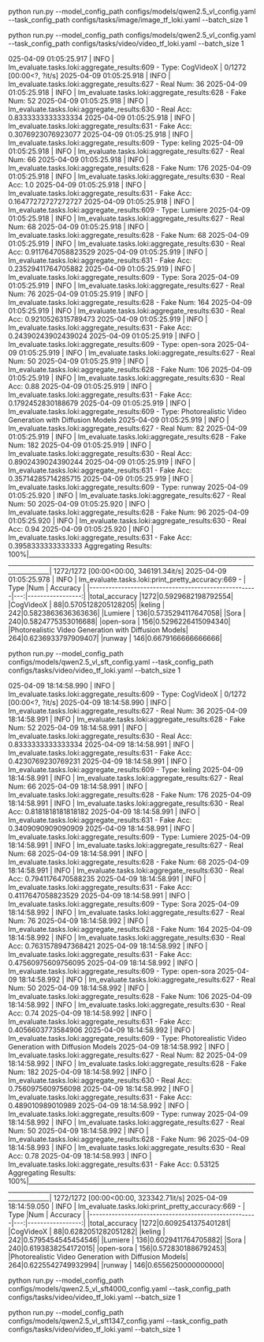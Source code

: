 

python run.py --model_config_path configs/models/qwen2.5_vl_config.yaml --task_config_path configs/tasks/image/image_tf_loki.yaml --batch_size 1

python run.py --model_config_path configs/models/qwen2.5_vl_config.yaml --task_config_path configs/tasks/video/video_tf_loki.yaml --batch_size 1


025-04-09 01:05:25.917 | INFO     | lm_evaluate.tasks.loki:aggregate_results:609 - Type: CogVideoX                                                                                                          | 0/1272 [00:00<?, ?it/s]
2025-04-09 01:05:25.918 | INFO     | lm_evaluate.tasks.loki:aggregate_results:627 - Real Num: 36
2025-04-09 01:05:25.918 | INFO     | lm_evaluate.tasks.loki:aggregate_results:628 - Fake Num: 52
2025-04-09 01:05:25.918 | INFO     | lm_evaluate.tasks.loki:aggregate_results:630 - Real Acc: 0.8333333333333334
2025-04-09 01:05:25.918 | INFO     | lm_evaluate.tasks.loki:aggregate_results:631 - Fake Acc: 0.3076923076923077
2025-04-09 01:05:25.918 | INFO     | lm_evaluate.tasks.loki:aggregate_results:609 - Type: keling
2025-04-09 01:05:25.918 | INFO     | lm_evaluate.tasks.loki:aggregate_results:627 - Real Num: 66
2025-04-09 01:05:25.918 | INFO     | lm_evaluate.tasks.loki:aggregate_results:628 - Fake Num: 176
2025-04-09 01:05:25.918 | INFO     | lm_evaluate.tasks.loki:aggregate_results:630 - Real Acc: 1.0
2025-04-09 01:05:25.918 | INFO     | lm_evaluate.tasks.loki:aggregate_results:631 - Fake Acc: 0.16477272727272727
2025-04-09 01:05:25.918 | INFO     | lm_evaluate.tasks.loki:aggregate_results:609 - Type: Lumiere
2025-04-09 01:05:25.918 | INFO     | lm_evaluate.tasks.loki:aggregate_results:627 - Real Num: 68
2025-04-09 01:05:25.918 | INFO     | lm_evaluate.tasks.loki:aggregate_results:628 - Fake Num: 68
2025-04-09 01:05:25.919 | INFO     | lm_evaluate.tasks.loki:aggregate_results:630 - Real Acc: 0.9117647058823529
2025-04-09 01:05:25.919 | INFO     | lm_evaluate.tasks.loki:aggregate_results:631 - Fake Acc: 0.23529411764705882
2025-04-09 01:05:25.919 | INFO     | lm_evaluate.tasks.loki:aggregate_results:609 - Type: Sora
2025-04-09 01:05:25.919 | INFO     | lm_evaluate.tasks.loki:aggregate_results:627 - Real Num: 76
2025-04-09 01:05:25.919 | INFO     | lm_evaluate.tasks.loki:aggregate_results:628 - Fake Num: 164
2025-04-09 01:05:25.919 | INFO     | lm_evaluate.tasks.loki:aggregate_results:630 - Real Acc: 0.9210526315789473
2025-04-09 01:05:25.919 | INFO     | lm_evaluate.tasks.loki:aggregate_results:631 - Fake Acc: 0.24390243902439024
2025-04-09 01:05:25.919 | INFO     | lm_evaluate.tasks.loki:aggregate_results:609 - Type: open-sora
2025-04-09 01:05:25.919 | INFO     | lm_evaluate.tasks.loki:aggregate_results:627 - Real Num: 50
2025-04-09 01:05:25.919 | INFO     | lm_evaluate.tasks.loki:aggregate_results:628 - Fake Num: 106
2025-04-09 01:05:25.919 | INFO     | lm_evaluate.tasks.loki:aggregate_results:630 - Real Acc: 0.88
2025-04-09 01:05:25.919 | INFO     | lm_evaluate.tasks.loki:aggregate_results:631 - Fake Acc: 0.1792452830188679
2025-04-09 01:05:25.919 | INFO     | lm_evaluate.tasks.loki:aggregate_results:609 - Type: Photorealistic Video Generation with Diffusion Models
2025-04-09 01:05:25.919 | INFO     | lm_evaluate.tasks.loki:aggregate_results:627 - Real Num: 82
2025-04-09 01:05:25.919 | INFO     | lm_evaluate.tasks.loki:aggregate_results:628 - Fake Num: 182
2025-04-09 01:05:25.919 | INFO     | lm_evaluate.tasks.loki:aggregate_results:630 - Real Acc: 0.8902439024390244
2025-04-09 01:05:25.919 | INFO     | lm_evaluate.tasks.loki:aggregate_results:631 - Fake Acc: 0.35714285714285715
2025-04-09 01:05:25.919 | INFO     | lm_evaluate.tasks.loki:aggregate_results:609 - Type: runway
2025-04-09 01:05:25.920 | INFO     | lm_evaluate.tasks.loki:aggregate_results:627 - Real Num: 50
2025-04-09 01:05:25.920 | INFO     | lm_evaluate.tasks.loki:aggregate_results:628 - Fake Num: 96
2025-04-09 01:05:25.920 | INFO     | lm_evaluate.tasks.loki:aggregate_results:630 - Real Acc: 0.94
2025-04-09 01:05:25.920 | INFO     | lm_evaluate.tasks.loki:aggregate_results:631 - Fake Acc: 0.3958333333333333
Aggregating Results: 100%|___________________________________________________________________________________________________________________________________________________________________| 1272/1272 [00:00<00:00, 346191.34it/s]
2025-04-09 01:05:25.978 | INFO     | lm_evaluate.tasks.loki:print_pretty_accuracy:669 - 
|                        Type                         |Num |     Accuracy     |
|-----------------------------------------------------|---:|-----------------:|
|total_accuracy                                       |1272|0.5929682198792554|
|CogVideoX                                            |  88|0.5705128205128205|
|keling                                               | 242|0.5823863636363636|
|Lumiere                                              | 136|0.5735294117647058|
|Sora                                                 | 240|0.5824775353016688|
|open-sora                                            | 156|0.5296226415094340|
|Photorealistic Video Generation with Diffusion Models| 264|0.6236933797909407|
|runway                                               | 146|0.6679166666666666|






python run.py --model_config_path configs/models/qwen2.5_vl_sft_config.yaml --task_config_path configs/tasks/video/video_tf_loki.yaml --batch_size 1

025-04-09 18:14:58.990 | INFO     | lm_evaluate.tasks.loki:aggregate_results:609 - Type: CogVideoX                                                                                                          | 0/1272 [00:00<?, ?it/s]
2025-04-09 18:14:58.990 | INFO     | lm_evaluate.tasks.loki:aggregate_results:627 - Real Num: 36
2025-04-09 18:14:58.991 | INFO     | lm_evaluate.tasks.loki:aggregate_results:628 - Fake Num: 52
2025-04-09 18:14:58.991 | INFO     | lm_evaluate.tasks.loki:aggregate_results:630 - Real Acc: 0.8333333333333334
2025-04-09 18:14:58.991 | INFO     | lm_evaluate.tasks.loki:aggregate_results:631 - Fake Acc: 0.4230769230769231
2025-04-09 18:14:58.991 | INFO     | lm_evaluate.tasks.loki:aggregate_results:609 - Type: keling
2025-04-09 18:14:58.991 | INFO     | lm_evaluate.tasks.loki:aggregate_results:627 - Real Num: 66
2025-04-09 18:14:58.991 | INFO     | lm_evaluate.tasks.loki:aggregate_results:628 - Fake Num: 176
2025-04-09 18:14:58.991 | INFO     | lm_evaluate.tasks.loki:aggregate_results:630 - Real Acc: 0.8181818181818182
2025-04-09 18:14:58.991 | INFO     | lm_evaluate.tasks.loki:aggregate_results:631 - Fake Acc: 0.3409090909090909
2025-04-09 18:14:58.991 | INFO     | lm_evaluate.tasks.loki:aggregate_results:609 - Type: Lumiere
2025-04-09 18:14:58.991 | INFO     | lm_evaluate.tasks.loki:aggregate_results:627 - Real Num: 68
2025-04-09 18:14:58.991 | INFO     | lm_evaluate.tasks.loki:aggregate_results:628 - Fake Num: 68
2025-04-09 18:14:58.991 | INFO     | lm_evaluate.tasks.loki:aggregate_results:630 - Real Acc: 0.7941176470588235
2025-04-09 18:14:58.991 | INFO     | lm_evaluate.tasks.loki:aggregate_results:631 - Fake Acc: 0.4117647058823529
2025-04-09 18:14:58.991 | INFO     | lm_evaluate.tasks.loki:aggregate_results:609 - Type: Sora
2025-04-09 18:14:58.992 | INFO     | lm_evaluate.tasks.loki:aggregate_results:627 - Real Num: 76
2025-04-09 18:14:58.992 | INFO     | lm_evaluate.tasks.loki:aggregate_results:628 - Fake Num: 164
2025-04-09 18:14:58.992 | INFO     | lm_evaluate.tasks.loki:aggregate_results:630 - Real Acc: 0.7631578947368421
2025-04-09 18:14:58.992 | INFO     | lm_evaluate.tasks.loki:aggregate_results:631 - Fake Acc: 0.47560975609756095
2025-04-09 18:14:58.992 | INFO     | lm_evaluate.tasks.loki:aggregate_results:609 - Type: open-sora
2025-04-09 18:14:58.992 | INFO     | lm_evaluate.tasks.loki:aggregate_results:627 - Real Num: 50
2025-04-09 18:14:58.992 | INFO     | lm_evaluate.tasks.loki:aggregate_results:628 - Fake Num: 106
2025-04-09 18:14:58.992 | INFO     | lm_evaluate.tasks.loki:aggregate_results:630 - Real Acc: 0.74
2025-04-09 18:14:58.992 | INFO     | lm_evaluate.tasks.loki:aggregate_results:631 - Fake Acc: 0.4056603773584906
2025-04-09 18:14:58.992 | INFO     | lm_evaluate.tasks.loki:aggregate_results:609 - Type: Photorealistic Video Generation with Diffusion Models
2025-04-09 18:14:58.992 | INFO     | lm_evaluate.tasks.loki:aggregate_results:627 - Real Num: 82
2025-04-09 18:14:58.992 | INFO     | lm_evaluate.tasks.loki:aggregate_results:628 - Fake Num: 182
2025-04-09 18:14:58.992 | INFO     | lm_evaluate.tasks.loki:aggregate_results:630 - Real Acc: 0.7560975609756098
2025-04-09 18:14:58.992 | INFO     | lm_evaluate.tasks.loki:aggregate_results:631 - Fake Acc: 0.489010989010989
2025-04-09 18:14:58.992 | INFO     | lm_evaluate.tasks.loki:aggregate_results:609 - Type: runway
2025-04-09 18:14:58.992 | INFO     | lm_evaluate.tasks.loki:aggregate_results:627 - Real Num: 50
2025-04-09 18:14:58.992 | INFO     | lm_evaluate.tasks.loki:aggregate_results:628 - Fake Num: 96
2025-04-09 18:14:58.993 | INFO     | lm_evaluate.tasks.loki:aggregate_results:630 - Real Acc: 0.78
2025-04-09 18:14:58.993 | INFO     | lm_evaluate.tasks.loki:aggregate_results:631 - Fake Acc: 0.53125
Aggregating Results: 100%|___________________________________________________________________________________________________________________________________________________________________| 1272/1272 [00:00<00:00, 323342.71it/s]
2025-04-09 18:14:59.050 | INFO     | lm_evaluate.tasks.loki:print_pretty_accuracy:669 - 
|                        Type                         |Num |     Accuracy     |
|-----------------------------------------------------|---:|-----------------:|
|total_accuracy                                       |1272|0.6092541375401281|
|CogVideoX                                            |  88|0.6282051282051282|
|keling                                               | 242|0.5795454545454546|
|Lumiere                                              | 136|0.6029411764705882|
|Sora                                                 | 240|0.6193838254172015|
|open-sora                                            | 156|0.5728301886792453|
|Photorealistic Video Generation with Diffusion Models| 264|0.6225542749932994|
|runway                                               | 146|0.6556250000000000|


python run.py --model_config_path configs/models/qwen2.5_vl_sft4000_config.yaml --task_config_path configs/tasks/video/video_tf_loki.yaml --batch_size 1


python run.py --model_config_path configs/models/qwen2.5_vl_sft1347_config.yaml --task_config_path configs/tasks/video/video_tf_loki.yaml --batch_size 1
